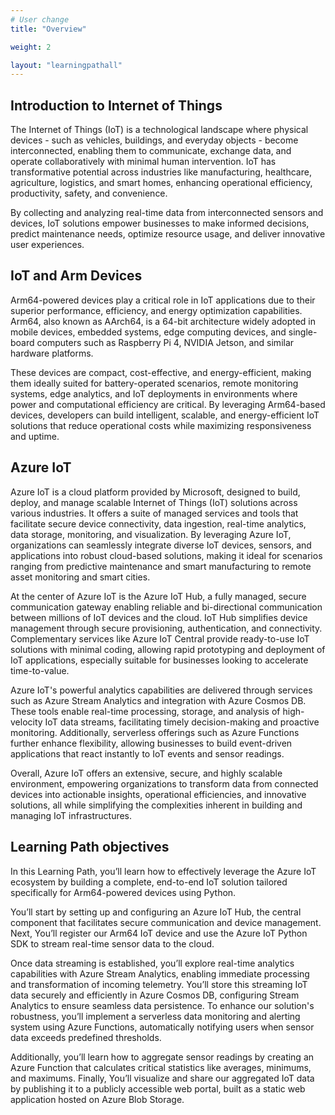 ```yaml
---
# User change
title: "Overview"

weight: 2

layout: "learningpathall"
---
```


## Introduction to Internet of Things
The Internet of Things (IoT) is a technological landscape where physical devices - such as vehicles, buildings, and everyday objects - become interconnected, enabling them to communicate, exchange data, and operate collaboratively with minimal human intervention. IoT has transformative potential across industries like manufacturing, healthcare, agriculture, logistics, and smart homes, enhancing operational efficiency, productivity, safety, and convenience. 

By collecting and analyzing real-time data from interconnected sensors and devices, IoT solutions empower businesses to make informed decisions, predict maintenance needs, optimize resource usage, and deliver innovative user experiences.

## IoT and Arm Devices
Arm64-powered devices play a critical role in IoT applications due to their superior performance, efficiency, and energy optimization capabilities. Arm64, also known as AArch64, is a 64-bit architecture widely adopted in mobile devices, embedded systems, edge computing devices, and single-board computers such as Raspberry Pi 4, NVIDIA Jetson, and similar hardware platforms. 

These devices are compact, cost-effective, and energy-efficient, making them ideally suited for battery-operated scenarios, remote monitoring systems, edge analytics, and IoT deployments in environments where power and computational efficiency are critical. By leveraging Arm64-based devices, developers can build intelligent, scalable, and energy-efficient IoT solutions that reduce operational costs while maximizing responsiveness and uptime.

## Azure IoT
Azure IoT is a cloud platform provided by Microsoft, designed to build, deploy, and manage scalable Internet of Things (IoT) solutions across various industries. It offers a suite of managed services and tools that facilitate secure device connectivity, data ingestion, real-time analytics, data storage, monitoring, and visualization. By leveraging Azure IoT, organizations can seamlessly integrate diverse IoT devices, sensors, and applications into robust cloud-based solutions, making it ideal for scenarios ranging from predictive maintenance and smart manufacturing to remote asset monitoring and smart cities.

At the center of Azure IoT is the Azure IoT Hub, a fully managed, secure communication gateway enabling reliable and bi-directional communication between millions of IoT devices and the cloud. IoT Hub simplifies device management through secure provisioning, authentication, and connectivity. Complementary services like Azure IoT Central provide ready-to-use IoT solutions with minimal coding, allowing rapid prototyping and deployment of IoT applications, especially suitable for businesses looking to accelerate time-to-value.

Azure IoT's powerful analytics capabilities are delivered through services such as Azure Stream Analytics and integration with Azure Cosmos DB. These tools enable real-time processing, storage, and analysis of high-velocity IoT data streams, facilitating timely decision-making and proactive monitoring. Additionally, serverless offerings such as Azure Functions further enhance flexibility, allowing businesses to build event-driven applications that react instantly to IoT events and sensor readings.

Overall, Azure IoT offers an extensive, secure, and highly scalable environment, empowering organizations to transform data from connected devices into actionable insights, operational efficiencies, and innovative solutions, all while simplifying the complexities inherent in building and managing IoT infrastructures.

## Learning Path objectives

In this Learning Path, you’ll learn how to effectively leverage the Azure IoT ecosystem by building a complete, end-to-end IoT solution tailored specifically for Arm64-powered devices using Python. 

You’ll start by setting up and configuring an Azure IoT Hub, the central component that facilitates secure communication and device management. Next, You’ll register our Arm64 IoT device and use the Azure IoT Python SDK to stream real-time sensor data to the cloud.

Once data streaming is established, you’ll explore real-time analytics capabilities with Azure Stream Analytics, enabling immediate processing and transformation of incoming telemetry. You’ll store this streaming IoT data securely and efficiently in Azure Cosmos DB, configuring Stream Analytics to ensure seamless data persistence. To enhance our solution's robustness, you’ll implement a serverless data monitoring and alerting system using Azure Functions, automatically notifying users when sensor data exceeds predefined thresholds. 

Additionally, you’ll learn how to aggregate sensor readings by creating an Azure Function that calculates critical statistics like averages, minimums, and maximums. Finally, You’ll visualize and share our aggregated IoT data by publishing it to a publicly accessible web portal, built as a static web application hosted on Azure Blob Storage.